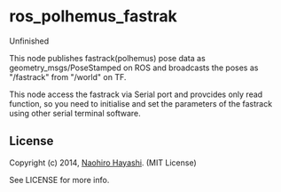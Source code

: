 ros_polhemus_fastrak
====================
Unfinished

This node publishes fastrack(polhemus) pose data as geometry_msgs/PoseStamped on ROS
and broadcasts the poses as "/fastrack" from "/world" on TF.


This node access the fastrack via Serial port and provcides only read function,
so you need to initialise and set the parameters of the fastrack using other serial terminal software.

## License

Copyright (c) 2014, [Naohiro Hayashi](http://rinrin-mizutama.org). (MIT License)

See LICENSE for more info.
